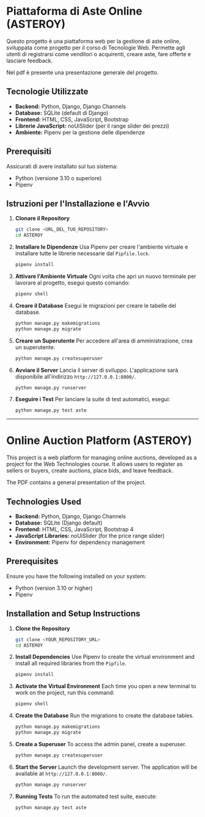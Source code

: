 # Piattaforma di Aste Online (ASTEROY)

Questo progetto è una piattaforma web per la gestione di aste online, sviluppata come progetto per il corso di Tecnologie Web. Permette agli utenti di registrarsi come venditori o acquirenti, creare aste, fare offerte e lasciare feedback.

Nel pdf è presente una presentazione generale del progetto.

## Tecnologie Utilizzate

* **Backend:** Python, Django, Django Channels
* **Database:** SQLite (default di Django)
* **Frontend:** HTML, CSS, JavaScript, Bootstrap
* **Librerie JavaScript:** noUiSlider (per il range slider dei prezzi)
* **Ambiente:** Pipenv per la gestione delle dipendenze

## Prerequisiti

Assicurati di avere installato sul tuo sistema:
* Python (versione 3.10 o superiore)
* Pipenv

## Istruzioni per l'Installazione e l'Avvio

1.  **Clonare il Repository**
    ```bash
    git clone <URL_DEL_TUO_REPOSITORY>
    cd ASTEROY
    ```

2.  **Installare le Dipendenze**
    Usa Pipenv per creare l'ambiente virtuale e installare tutte le librerie necessarie dal `Pipfile.lock`.
    ```bash
    pipenv install
    ```

3.  **Attivare l'Ambiente Virtuale**
    Ogni volta che apri un nuovo terminale per lavorare al progetto, esegui questo comando:
    ```bash
    pipenv shell
    ```

4.  **Creare il Database**
    Esegui le migrazioni per creare le tabelle del database.
    ```bash
    python manage.py makemigrations
    python manage.py migrate
    ```

5.  **Creare un Superutente**
    Per accedere all'area di amministrazione, crea un superutente.
    ```bash
    python manage.py createsuperuser
    ```

6.  **Avviare il Server**
    Lancia il server di sviluppo. L'applicazione sarà disponibile all'indirizzo `http://127.0.0.1:8000/`.
    ```bash
    python manage.py runserver
    ```

7.  **Eseguire i Test**
    Per lanciare la suite di test automatici, esegui:
    ```bash
    python manage.py test aste
    ```

---

# Online Auction Platform (ASTEROY)

This project is a web platform for managing online auctions, developed as a project for the Web Technologies course. It allows users to register as sellers or buyers, create auctions, place bids, and leave feedback.

The PDF contains a general presentation of the project.

## Technologies Used

* **Backend:** Python, Django, Django Channels
* **Database:** SQLite (Django default)
* **Frontend:** HTML, CSS, JavaScript, Bootstrap 4
* **JavaScript Libraries:** noUiSlider (for the price range slider)
* **Environment:** Pipenv for dependency management

## Prerequisites

Ensure you have the following installed on your system:
* Python (version 3.10 or higher)
* Pipenv

## Installation and Setup Instructions

1.  **Clone the Repository**
    ```bash
    git clone <YOUR_REPOSITORY_URL>
    cd ASTEROY
    ```

2.  **Install Dependencies**
    Use Pipenv to create the virtual environment and install all required libraries from the `Pipfile`.
    ```bash
    pipenv install
    ```

3.  **Activate the Virtual Environment**
    Each time you open a new terminal to work on the project, run this command:
    ```bash
    pipenv shell
    ```

4.  **Create the Database**
    Run the migrations to create the database tables.
    ```bash
    python manage.py makemigrations
    python manage.py migrate
    ```

5.  **Create a Superuser**
    To access the admin panel, create a superuser.
    ```bash
    python manage.py createsuperuser
    ```

6.  **Start the Server**
    Launch the development server. The application will be available at `http://127.0.0.1:8000/`.
    ```bash
    python manage.py runserver
    ```

7.  **Running Tests**
    To run the automated test suite, execute:
    ```bash
    python manage.py test aste
    ```    
